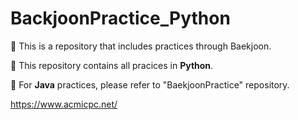 # BackjoonPractice_Python

📌 This is a repository that includes practices through Baekjoon.

📌 This repository contains all pracices in **Python**.

📌 For **Java** practices, please refer to "BaekjoonPractice" repository.

https://www.acmicpc.net/
